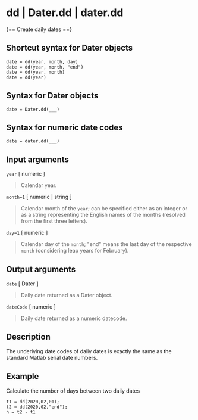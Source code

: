 # dd  |  Dater.dd  |  dater.dd

{== Create daily dates ==}


## Shortcut syntax for Dater objects

    date = dd(year, month, day)
    date = dd(year, month, "end")
    date = dd(year, month)
    date = dd(year)


## Syntax for Dater objects

    date = Dater.dd(___)


## Syntax for numeric date codes

    date = dater.dd(___)


## Input arguments

`year` [ numeric ] 
> 
> Calendar year.
> 

`month=1` [ numeric | string ] 
> 
> Calendar month of the `year`; can be specified either as an integer
> or as a string representing the English names of the months (resolved
> from the first three letters).
> 

`day=1` [ numeric ]
>
> Calendar day of the `month`; "end" means the last day of the respective `month`
> (considering leap years for February).
> 


## Output arguments

`date` [ Dater ]

> Daily date returned as a Dater object.


`dateCode` [ numeric ]

> Daily date returned as a numeric datecode.


## Description

The underlying date codes of daily dates is exactly the same as the
standard Matlab serial date numbers.


## Example

Calculate the number of days between two daily dates

    t1 = dd(2020,02,01);
    t2 = dd(2020,02,"end");
    n = t2 - t1

